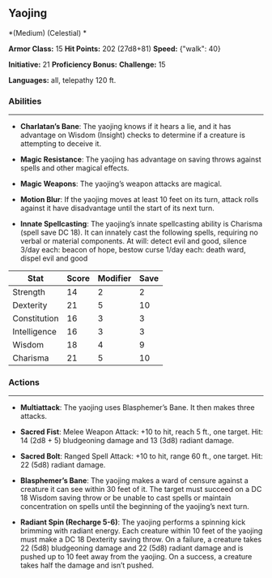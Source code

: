 ## Yaojing
*(Medium) (Celestial) *

**Armor Class:** 15
**Hit Points:** 202 (27d8+81)
**Speed:** {"walk": 40}

**Initiative:** 21
**Proficiency Bonus:**
**Challenge:** 15

**Languages:** all, telepathy 120 ft.

### Abilities
 --- 
- **Charlatan’s Bane**: The yaojing knows if it hears a lie, and it has advantage on Wisdom (Insight) checks to determine if a creature is attempting to deceive it.

- **Magic Resistance**: The yaojing has advantage on saving throws against spells and other magical effects.

- **Magic Weapons**: The yaojing’s weapon attacks are magical.

- **Motion Blur**: If the yaojing moves at least 10 feet on its turn, attack rolls against it have disadvantage until the start of its next turn.

- **Innate Spellcasting**: The yaojing’s innate spellcasting ability is Charisma (spell save DC 18). It can innately cast the following spells, requiring no verbal or material components.
At will: detect evil and good, silence
3/day each: beacon of hope, bestow curse
1/day each: death ward, dispel evil and good



| Stat | Score | Modifier | Save |
| ---- | ---- | ---- | ---- |
| Strength | 14 | 2 | 2 |
| Dexterity | 21 | 5 | 10 |
| Constitution | 16 | 3 | 3 |
| Intelligence | 16 | 3 | 3 |
| Wisdom | 18 | 4 | 9 |
| Charisma | 21 | 5 | 10 |

### Actions
 --- 
- **Multiattack**: The yaojing uses Blasphemer’s Bane. It then makes three attacks.

- **Sacred Fist**: Melee Weapon Attack: +10 to hit, reach 5 ft., one target. Hit: 14 (2d8 + 5) bludgeoning damage and 13 (3d8) radiant damage.

- **Sacred Bolt**: Ranged Spell Attack: +10 to hit, range 60 ft., one target. Hit: 22 (5d8) radiant damage.

- **Blasphemer’s Bane**: The yaojing makes a ward of censure against a creature it can see within 30 feet of it. The target must succeed on a DC 18 Wisdom saving throw or be unable to cast spells or maintain concentration on spells until the beginning of the yaojing’s next turn.

- **Radiant Spin (Recharge 5-6)**: The yaojing performs a spinning kick brimming with radiant energy. Each creature within 10 feet of the yaojing must make a DC 18 Dexterity saving throw. On a failure, a creature takes 22 (5d8) bludgeoning damage and 22 (5d8) radiant damage and is pushed up to 10 feet away from the yaojing. On a success, a creature takes half the damage and isn’t pushed.

